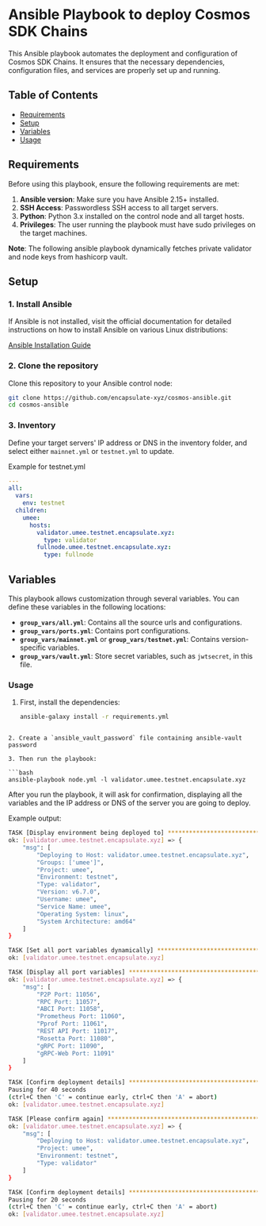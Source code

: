 # Ansible Playbook to deploy Cosmos SDK Chains

This Ansible playbook automates the deployment and configuration of Cosmos SDK Chains. It ensures that the necessary dependencies, configuration files, and services are properly set up and running.

## Table of Contents

- [Requirements](#requirements)
- [Setup](#setup)
- [Variables](#variables)
- [Usage](#usage)

## Requirements

Before using this playbook, ensure the following requirements are met:

1. **Ansible version**: Make sure you have Ansible 2.15+ installed.
2. **SSH Access**: Passwordless SSH access to all target servers.
3. **Python**: Python 3.x installed on the control node and all target hosts.
4. **Privileges**: The user running the playbook must have sudo privileges on the target machines.

**Note**: The following ansible playbook dynamically fetches private validator and node keys from hashicorp vault. 

## Setup

### 1. Install Ansible

If Ansible is not installed, visit the official documentation for detailed instructions on how to install Ansible on various Linux distributions:

[Ansible Installation Guide](https://docs.ansible.com/ansible/latest/installation_guide/installation_distros.html)


### 2. Clone the repository

Clone this repository to your Ansible control node:

```bash
git clone https://github.com/encapsulate-xyz/cosmos-ansible.git
cd cosmos-ansible
```

### 3. Inventory

Define your target servers' IP address or DNS in the inventory folder, and select either `mainnet.yml` or `testnet.yml` to update.

Example for testnet.yml

```yaml
---
all:
  vars:
    env: testnet
  children:
    umee:
      hosts:
        validator.umee.testnet.encapsulate.xyz:
          type: validator
        fullnode.umee.testnet.encapsulate.xyz:
          type: fullnode
```

## Variables

This playbook allows customization through several variables. You can define these variables in the following locations:

- **`group_vars/all.yml`**: Contains all the source urls and configurations.
- **`group_vars/ports.yml`**: Contains port configurations.
- **`group_vars/mainnet.yml`** or **`group_vars/testnet.yml`**: Contains version-specific variables.
- **`group_vars/vault.yml`**: Store secret variables, such as `jwtsecret`, in this file.

### Usage

1. First, install the dependencies:

   ```bash
   ansible-galaxy install -r requirements.yml
  ```

2. Create a `ansible_vault_password` file containing ansible-vault password

3. Then run the playbook:

  ```bash
  ansible-playbook node.yml -l validator.umee.testnet.encapsulate.xyz
  ```

After you run the playbook, it will ask for confirmation, displaying all the variables and the IP address or DNS of the server you are going to deploy.

Example output:

```bash
TASK [Display environment being deployed to] ***************************************************************************************************
ok: [validator.umee.testnet.encapsulate.xyz] => {
    "msg": [
        "Deploying to Host: validator.umee.testnet.encapsulate.xyz",
        "Groups: ['umee']",
        "Project: umee",
        "Environment: testnet",
        "Type: validator",
        "Version: v6.7.0",
        "Username: umee",
        "Service Name: umee",
        "Operating System: linux",
        "System Architecture: amd64"
    ]
}

TASK [Set all port variables dynamically] ******************************************************************************************************
ok: [validator.umee.testnet.encapsulate.xyz]

TASK [Display all port variables] **************************************************************************************************************
ok: [validator.umee.testnet.encapsulate.xyz] => {
    "msg": [
        "P2P Port: 11056",
        "RPC Port: 11057",
        "ABCI Port: 11058",
        "Prometheus Port: 11060",
        "Pprof Port: 11061",
        "REST API Port: 11017",
        "Rosetta Port: 11080",
        "gRPC Port: 11090",
        "gRPC-Web Port: 11091"
    ]
}

TASK [Confirm deployment details] ********************************************************************************************************************
Pausing for 40 seconds
(ctrl+C then 'C' = continue early, ctrl+C then 'A' = abort)
ok: [validator.umee.testnet.encapsulate.xyz]

TASK [Please confirm again] ********************************************************************************************************************
ok: [validator.umee.testnet.encapsulate.xyz] => {
    "msg": [
        "Deploying to Host: validator.umee.testnet.encapsulate.xyz",
        "Project: umee",
        "Environment: testnet",
        "Type: validator"
    ]
}

TASK [Confirm deployment details] **************************************************************************************************************
Pausing for 20 seconds
(ctrl+C then 'C' = continue early, ctrl+C then 'A' = abort)
ok: [validator.umee.testnet.encapsulate.xyz]
```
